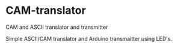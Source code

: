 # CAM-translator
 CAM and ASCII translator and transmitter

Simple ASCII/CAM translator and Arduino transmaitter using LED's.
